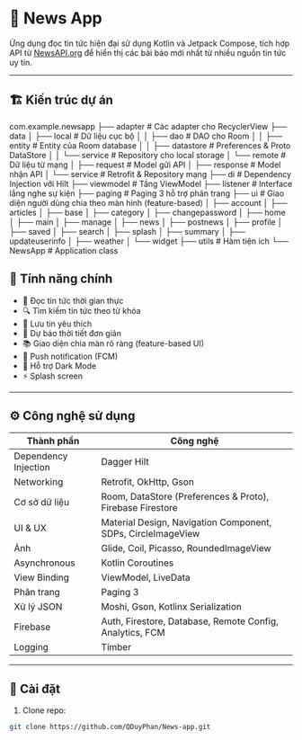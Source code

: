 # 📰 News App

Ứng dụng đọc tin tức hiện đại sử dụng Kotlin và Jetpack Compose, tích hợp API
từ [NewsAPI.org](https://newsapi.org/) để hiển thị các bài báo mới nhất từ nhiều nguồn tin tức uy
tín.


---

## 🏗️ Kiến trúc dự án

com.example.newsapp ├── adapter # Các adapter cho RecyclerView ├── data │ ├── local # Dữ liệu cục bộ
│ │ ├── dao # DAO cho Room │ │ ├── entity # Entity của Room database │ │ ├── datastore #
Preferences & Proto DataStore │ │ └── service # Repository cho local storage │ └── remote # Dữ liệu
từ mạng │ ├── request # Model gửi API │ ├── response # Model nhận API │ └── service # Retrofit &
Repository mạng ├── di # Dependency Injection với Hilt ├── viewmodel # Tầng ViewModel ├── listener #
Interface lắng nghe sự kiện ├── paging # Paging 3 hỗ trợ phân trang ├── ui # Giao diện người dùng
chia theo màn hình (feature-based) │ ├── account │ ├── articles │ ├── base │ ├── category │ ├──
changepassword │ ├── home │ ├── main │ ├── manage │ ├── news │ ├── postnews │ ├── profile │ ├──
saved │ ├── search │ ├── splash │ ├── summary │ ├── updateuserinfo │ ├── weather │ └── widget ├──
utils # Hàm tiện ích └── NewsApp # Application class

## 🚀 Tính năng chính

- 📲 Đọc tin tức thời gian thực
- 🔍 Tìm kiếm tin tức theo từ khóa
- 💾 Lưu tin yêu thích
- 📡 Dự báo thời tiết đơn giản
- 📚 Giao diện chia màn rõ ràng (feature-based UI)
- 🔔 Push notification (FCM)
- 🌙 Hỗ trợ Dark Mode
- ⚡ Splash screen

---

## ⚙️ Công nghệ sử dụng

| Thành phần           | Công nghệ                                                    |
|----------------------|--------------------------------------------------------------|
| Dependency Injection | Dagger Hilt                                                  |
| Networking           | Retrofit, OkHttp, Gson                                       |
| Cơ sở dữ liệu        | Room, DataStore (Preferences & Proto), Firebase Firestore    |
| UI & UX              | Material Design, Navigation Component, SDPs, CircleImageView |
| Ảnh                  | Glide, Coil, Picasso, RoundedImageView                       |
| Asynchronous         | Kotlin Coroutines                                            |
| View Binding         | ViewModel, LiveData                                          |
| Phân trang           | Paging 3                                                     |
| Xử lý JSON           | Moshi, Gson, Kotlinx Serialization                           |
| Firebase             | Auth, Firestore, Database, Remote Config, Analytics, FCM     |
| Logging              | Timber                                                       |

---

## 🔧 Cài đặt

1. Clone repo:

```bash
git clone https://github.com/QDuyPhan/News-app.git